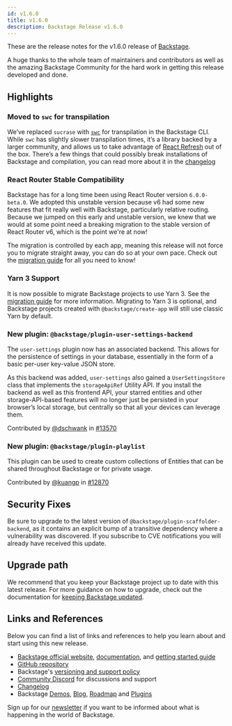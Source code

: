 ```yaml
---
id: v1.6.0
title: v1.6.0
description: Backstage Release v1.6.0
---
```


These are the release notes for the v1.6.0 release of [Backstage](https://backstage.io/).

A huge thanks to the whole team of maintainers and contributors as well as the amazing Backstage Community for the hard work in getting this release developed and done.

## Highlights

### Moved to `swc` for transpilation

We’ve replaced `sucrase` with [`swc`](https://swc.rs/) for transpilation in the Backstage CLI. While `swc` has slightly slower transpilation times, it’s a library backed by a larger community, and allows us to take advantage of [React Refresh](https://www.npmjs.com/package/react-refresh) out of the box. There’s a few things that could possibly break installations of Backstage and compilation, you can read more about it in the [changelog](https://github.com/backstage/backstage/blob/515aadf8840591860e4bbdcc7d99cef8f9d7ac3c/docs/releases/v1.6.0-changelog.md#patch-changes-1)

### React Router Stable Compatibility

Backstage has for a long time been using React Router version `6.0.0-beta.0`. We adopted this unstable version because v6 had some new features that fit really well with Backstage, particularly relative routing. Because we jumped on this early and unstable version, we knew that we would at some point need a breaking migration to the stable version of React Router v6, which is the point we're at now!

The migration is controlled by each app, meaning this release will not force you to migrate straight away, you can do so at your own pace. Check out the [migration guide](https://backstage.io/docs/tutorials/react-router-stable-migration) for all you need to know!

### Yarn 3 Support

It is now possible to migrate Backstage projects to use Yarn 3. See the [migration guide](https://backstage.io/docs/tutorials/yarn-migration) for more information. Migrating to Yarn 3 is optional, and Backstage projects created with `@backstage/create-app` will still use classic Yarn by default.

### New plugin: `@backstage/plugin-user-settings-backend`

The `user-settings` plugin now has an associated backend. This allows for the persistence of settings in your database, essentially in the form of a basic per-user key-value JSON store.

As this backend was added, `user-settings` also gained a `UserSettingsStore` class that implements the `storageApiRef` Utility API. If you install the backend as well as this frontend API, your starred entities and other storage-API-based features will no longer just be persisted in your browser’s local storage, but centrally so that all your devices can leverage them.

Contributed by [@dschwank](https://github.com/dschwank) in [#13570](https://github.com/backstage/backstage/pull/13570)

### New plugin: `@backstage/plugin-playlist`

This plugin can be used to create custom collections of Entities that can be shared throughout Backstage or for private usage.

Contributed by [@kuangp](https://github.com/kuangp) in [#12870](https://github.com/backstage/backstage/pull/12870)

## Security Fixes

Be sure to upgrade to the latest version of `@backstage/plugin-scaffolder-backend`, as it contains an explicit bump of a transitive dependency where a vulnerability was discovered. If you subscribe to CVE notifications you will already have received this update.

## Upgrade path

We recommend that you keep your Backstage project up to date with this latest release. For more guidance on how to upgrade, check out the documentation for [keeping Backstage updated](https://backstage.io/docs/getting-started/keeping-backstage-updated).

## Links and References

Below you can find a list of links and references to help you learn about and start using this new release.

- [Backstage official website](https://backstage.io/), [documentation](https://backstage.io/docs/), and [getting started guide](https://backstage.io/docs/getting-started/)
- [GitHub repository](https://github.com/backstage/backstage)
- Backstage's [versioning and support policy](https://backstage.io/docs/overview/versioning-policy)
- [Community Discord](https://discord.gg/bFESRKVt) for discussions and support
- [Changelog](https://github.com/backstage/backstage/tree/master/docs/releases/v1.6.0-changelog.md)
- Backstage [Demos](https://backstage.io/demos), [Blog](https://backstage.io/blog), [Roadmap](https://backstage.io/docs/overview/roadmap) and [Plugins](https://backstage.io/plugins)

Sign up for our [newsletter](https://mailchi.mp/spotify/backstage-community) if you want to be informed about what is happening in the world of Backstage.
